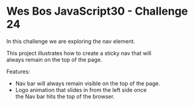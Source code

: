 # Wes Bos JavaScript30 - Challenge 24

In this challenge we are exploring the nav element.

This project illustrates how to create a sticky nav that will  
always remain on the top of the page.

Features:  
* Nav bar will always remain visible on the top of the page.
* Logo animation that slides in from the left side once  
the Nav bar hits the top of the browser.